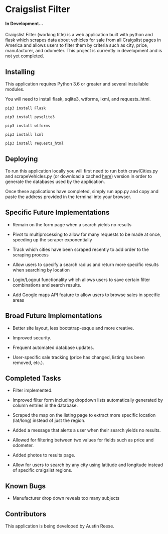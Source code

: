 # Craigslist Filter
#### In Development...

Craigslist Filter (working title) is a web application built with python and flask which scrapes data about vehicles for sale from all Craigslist pages in America and allows users to filter them by criteria such as city, price, manufacturer, and odometer. This project is currently in development and is not yet completed.

## Installing

This application requires Python 3.6 or greater and several installable modules.

You will need to install flask, sqlite3, wtforms, lxml, and requests_html.

```
pip3 install Flask
```
```
pip3 install pysqlite3
```
```
pip3 install wtforms
```
```
pip3 install lxml
```
```
pip3 install requests_html
```

## Deploying

To run this application locally you will first need to run both crawlCities.py and scrapeVehicles.py (or download a cached [here](https://files.fm/u/yw247cuc)) version in order to generate the databases used by the application.

Once these applications have completed, simply run app.py and copy and paste the address provided in the terminal into your browser.

## Specific Future Implementations
*  Remain on the form page when a search yields no results

* Pivot to multiprocessing to allow for many requests to be made at once, speeding up the scraper exponentially

* Track which cities have been scraped recently to add order to the scraping process

* Allow users to specify a search radius and return more specific results when searching by location

* Login/Logout functionality which allows users to save certain filter combinations and search results.

* Add Google maps API feature to allow users to browse sales in specific areas

## Broad Future Implementations

* Better site layout, less bootstrap-esque and more creative.

* Improved security.

* Frequent automated database updates.

* User-specific sale tracking (price has changed, listing has been removed, etc.).

## Completed Tasks

* Filter implemented.

* Improved filter form including dropdown lists automatically generated by column entries in the database.

* Scraped the map on the listing page to extract more specific location (lat/long) instead of just the region.

* Added a message that alerts a user when their search yields no results.

* Allowed for filtering between two values for fields such as price and odometer.

* Added photos to results page.

* Allow for users to search by any city using latitude and longitude instead of specific craigslist regions.

## Known Bugs

* Manufacturer drop down reveals too many subjects

## Contributors

This application is being developed by Austin Reese.


